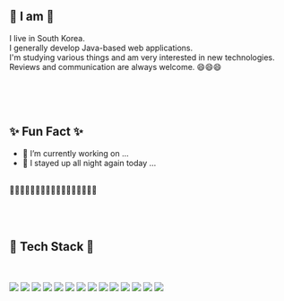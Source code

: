 ## 🦦 I am 🦦
I live in South Korea. <br/>
I generally develop Java-based web applications. <br/>
I'm studying various things and am very interested in new technologies. <br/>
Reviews and communication are always welcome. 😄😄😄 

  <br/><br/><br/>

## ✨ Fun Fact ✨ 

- 🔭 I’m currently working on ...
- 💬 I stayed up all night again today ...
<br/>
🥕🥕🥕🥕🥕🥕🥕🥕🥕🥕🥕🥕🥕🥕🥕🥕🥕
  <br/><br/><br/><br/>

  ## 📖 Tech Stack 📖 &nbsp;

<br/><br/>
<img src="https://img.shields.io/badge/Java-f05743">
<img src="https://img.shields.io/badge/JSP-f05743">
<img src="https://img.shields.io/badge/Spring-%238eb826">
<img src="https://img.shields.io/badge/JavaScript-ec9f19">
<img src="https://img.shields.io/badge/TypeScript-%2334517d">
<img src="https://img.shields.io/badge/HTML-2998cc">
<img src="https://img.shields.io/badge/CSS-1a73e8">
<img src="https://img.shields.io/badge/Oracle-%23FF0000">
<img src="https://img.shields.io/badge/MySQL-%2334517d">
<img src="https://img.shields.io/badge/PostgreSQL-%23204ecf">
<img src="https://img.shields.io/badge/QGIS-%238eb826">
<img src="https://img.shields.io/badge/Git-%23000000">
<img src="https://img.shields.io/badge/SVN-%231a73e8">
<img src="https://img.shields.io/badge/Docker-%231a73e8">

